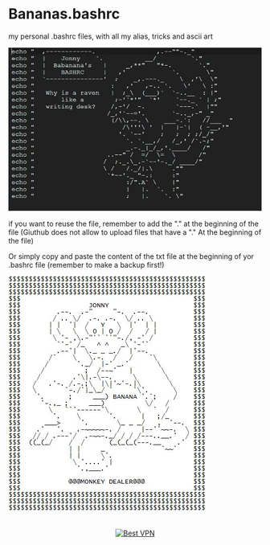 # Bananas.bashrc
my personal .bashrc files, with all my alias, tricks and ascii art

![Alt text](https://raw.githubusercontent.com/JonnyBanana/Bananas.bashrc/master/IMG/Bananas2.JPG)

if you want to reuse the file, remember to add the "." at the beginning of the file
(Giuthub does not allow to upload files that have a "." At the beginning of the file)

Or simply copy and paste the content of the txt file at the beginning of yor .bashrc file
(remember to make a backup first!)

![Alt text](https://raw.githubusercontent.com/JonnyBanana/Bananas.bashrc/master/IMG/Monkey_Bananas.JPG)




</BR>

<!-- Banner -->
<div align="center">
<a href="https://www.purevpn.com/order-now.php?aff=44922&amp;a_bid=bbd0f893" target="_blank" ><img src="https://affiliates.purevpn.com/accounts/default1/6hb82wqa2l/bbd0f893.jpg" alt="Best VPN" title="Best VPN" width="728" height="90" /></a>
</BR></BR>
</div>

